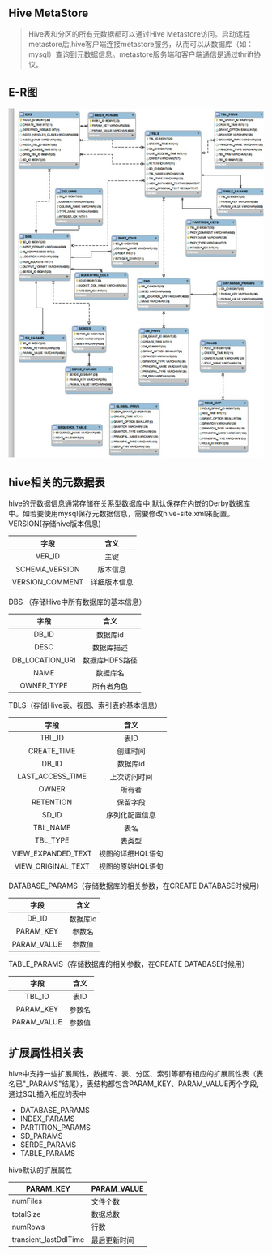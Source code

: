 ## Hive MetaStore
> Hive表和分区的所有元数据都可以通过Hive Metastore访问。启动远程metastore后,hive客户端连接metastore服务，从而可以从数据库（如：mysql）查询到元数据信息。metastore服务端和客户端通信是通过thrift协议。

## E-R图
![image](https://github.com/jsjchai/study-notes/blob/master/2019/hive/images/metaStore.jpg)

## hive相关的元数据表
hive的元数据信息通常存储在关系型数据库中,默认保存在内嵌的Derby数据库中。如若要使用mysql保存元数据信息，需要修改hive-site.xml来配置。<br>
VERSION(存储hive版本信息)

| 字段 | 含义 |
| :--: | :--: |
| VER_ID | 主键 |
| SCHEMA_VERSION |版本信息 |
| VERSION_COMMENT |详细版本信息|

DBS （存储Hive中所有数据库的基本信息）

| 字段 | 含义 |
| :--: | :--: |
| DB_ID | 数据库id |
| DESC | 数据库描述 | 
| DB_LOCATION_URI| 数据库HDFS路径 | 
| NAME| 数据库名 | 
| OWNER_TYPE| 所有者角色 | 

TBLS（存储Hive表、视图、索引表的基本信息）

| 字段 | 含义 |
| :--: | :--: |
| TBL_ID| 表ID |
| CREATE_TIME| 创建时间 |
| DB_ID | 数据库id |
| LAST_ACCESS_TIME| 上次访问时间 |
| OWNER| 所有者 |
| RETENTION| 保留字段 |
| SD_ID| 序列化配置信息 |
| TBL_NAME| 表名 |
| TBL_TYPE| 表类型 |
| VIEW_EXPANDED_TEXT| 视图的详细HQL语句 |
| VIEW_ORIGINAL_TEXT| 视图的原始HQL语句 |

DATABASE_PARAMS（存储数据库的相关参数，在CREATE DATABASE时候用）

| 字段 | 含义 |
| :--: | :--: |
| DB_ID | 数据库id |
| PARAM_KEY| 参数名 |
| PARAM_VALUE| 参数值 | 

TABLE_PARAMS（存储数据库的相关参数，在CREATE DATABASE时候用）

| 字段 | 含义 |
| :--: | :--: |
| TBL_ID| 表ID |
| PARAM_KEY| 参数名 |
| PARAM_VALUE| 参数值 | 

## 扩展属性相关表
hive中支持一些扩展属性，数据库、表、分区、索引等都有相应的扩展属性表（表名已"_PARAMS"结尾），表结构都包含PARAM_KEY、PARAM_VALUE两个字段,通过SQL插入相应的表中
* DATABASE_PARAMS
* INDEX_PARAMS
* PARTITION_PARAMS
* SD_PARAMS
* SERDE_PARAMS
* TABLE_PARAMS

hive默认的扩展属性

| PARAM_KEY | PARAM_VALUE |
| ------ | ------ |
| numFiles | 文件个数 |
| totalSize | 数据总数 | 
| numRows | 行数 | 
| transient_lastDdlTime | 最后更新时间 | 
